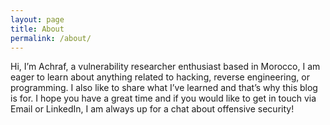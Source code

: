 ```yaml
---
layout: page
title: About
permalink: /about/
---
```


Hi, I’m Achraf, a vulnerability researcher enthusiast based in Morocco, I am eager to learn about anything related to hacking, reverse engineering, or programming. I also like to share what I’ve learned and that’s why this blog is for. I hope you have a great time and if you would like to get in touch via Email or LinkedIn, I am always up for a chat about offensive security!

